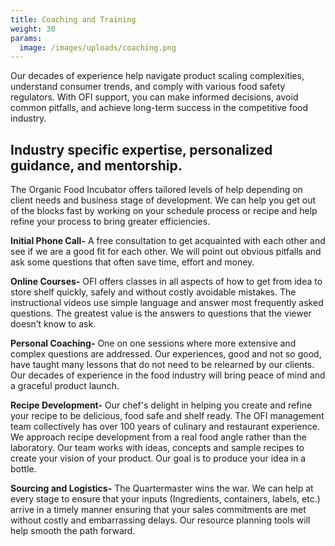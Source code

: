 ```yaml
---
title: Coaching and Training
weight: 30
params:
  image: /images/uploads/coaching.png
---
```

 Our decades of experience help navigate product scaling complexities, understand consumer trends, and comply with various food safety regulators. With OFI support, you can make informed decisions, avoid common pitfalls, and achieve long-term success in the competitive food industry.

<!--more-->

## Industry specific expertise, personalized guidance, and mentorship.

The Organic Food Incubator offers tailored levels of help depending on client needs and business stage of development. We can help you get out of the blocks fast by working on your schedule process or recipe and help refine your process to bring greater efficiencies.

**Initial Phone Call-** A free consultation to get acquainted with each other and see if we are a good fit for each other. We will point out obvious pitfalls and ask some questions that often save time, effort and money. 

**Online Courses-** OFI offers classes in all aspects of how to get from idea to store shelf quickly, safely and without costly avoidable mistakes. The instructional videos use simple language and answer most frequently asked questions. The greatest value is the answers to questions that the viewer doesn’t know to ask.

**Personal Coaching-** One on one sessions where more extensive and complex questions are addressed. Our experiences, good and not so good, have taught many lessons that do not need to be relearned by our clients. Our decades of experience in the food industry will bring peace of mind and a graceful product launch.

**Recipe Development-** Our chef's delight in helping you create and refine your recipe to be delicious, food safe and shelf ready. The OFI management team collectively has over 100 years of culinary and restaurant experience. We approach recipe development from a real food angle rather than the laboratory. Our team works with ideas, concepts and sample recipes to create your vision of your product. Our goal is to produce your idea in a bottle.

**Sourcing and Logistics-** The Quartermaster wins the war. We can help at every stage to ensure that your inputs (Ingredients, containers, labels, etc.)  arrive in a timely manner ensuring that your sales commitments are met without costly and embarrassing delays. Our resource planning tools will help smooth the path forward.
